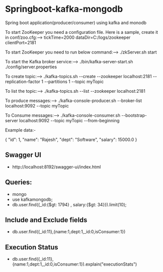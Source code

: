 # Springboot-kafka-mongodb
Spring boot application(producer/consumer) using kafka and monodb


To start ZooKeeper you need a configuration file. Here is a sample, create it in conf/zoo.cfg:-->
tickTime=2000
dataDir=C:/logs/zookeeper
clientPort=2181

To start ZooKeeper you need to run below command:-->
./zkServer.sh start

To start the Kafka broker service:-->
./bin/kafka-server-start.sh ./config/server.properties

To create topic:-->
./kafka-topics.sh --create --zookeeper localhost:2181 --replication-factor 1 --partitions 1 --topic myTopic

To list the topic:-->
./kafka-topics.sh --list --zookeeper localhost:2181

To produce messages:-->
./kafka-console-producer.sh --broker-list localhost:9092 --topic myTopic

To Consume messages:-->
./kafka-console-consumer.sh --bootstrap-server localhost:9092 --topic myTopic --from-beginning

Example data:-

{
  "id": 1,
  "name": "Rajesh",
  "dept": "Software",
  "salary": 15000.0
}
## Swagger UI
 - http://localhost:8192/swagger-ui/index.html
 
## Queries:

  - mongo
  - use kafkamongodb;
  - db.user.find({_id:{$gt: 1794} , salary:{$gt: 34}}).limit(10);

## Include and Exclude fields
  - db.user.find({_id:11},{name:1,dept:1,_id:0,isConsumer:1})

## Execution Status 
  - db.user.find({_id:11},{name:1,dept:1,_id:0,isConsumer:1}).explain("executionStats")